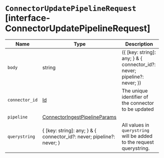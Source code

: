 # `ConnectorUpdatePipelineRequest` [interface-ConnectorUpdatePipelineRequest]

| Name | Type | Description |
| - | - | - |
| `body` | string | ({ [key: string]: any; } & { connector_id?: never; pipeline?: never; }) | All values in `body` will be added to the request body. |
| `connector_id` | [Id](./Id.md) | The unique identifier of the connector to be updated |
| `pipeline` | [ConnectorIngestPipelineParams](./ConnectorIngestPipelineParams.md) | &nbsp; |
| `querystring` | { [key: string]: any; } & { connector_id?: never; pipeline?: never; } | All values in `querystring` will be added to the request querystring. |
